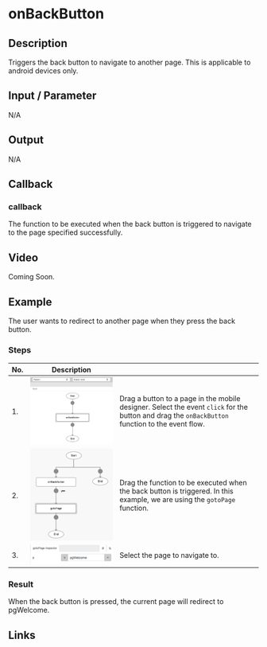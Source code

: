 # onBackButton

## Description

Triggers the back button to navigate to another page. This is applicable to android devices only.

## Input / Parameter

N/A

## Output

N/A

## Callback

### callback

The function to be executed when the back button is triggered to navigate to the page specified successfully.

## Video

Coming Soon.

<!-- Format: [![Video]({image-path}?raw=true)]({url-link}) -->

## Example

The user wants to redirect to another page when they press the back button.

<!-- Share a scenario, like a user requirements. -->

### Steps

| No. | Description |  |
| ------ | ------ | ------ |
| 1. | ![](../onBackButton/onBackButton-step-1.png?raw=true) | Drag a button to a page in the mobile designer. Select the event `click` for the button and drag the `onBackButton` function to the event flow. |
| 2. | ![](../onBackButton/onBackButton-step-2.png?raw=true) | Drag the function to be executed when the back button is triggered. In this example, we are using the `gotoPage` function. |
| 3. | ![](../onBackButton/onBackButton-step-3.png?raw=true) | Select the page to navigate to. |

<!-- Show the steps and share some screenshots.

1. .....

Format: ![]({image-path}?raw=true) -->

### Result

When the back button is pressed, the current page will redirect to pgWelcome.

<!-- Explain the output.

Format: ![]({image-path}?raw=true) -->

## Links